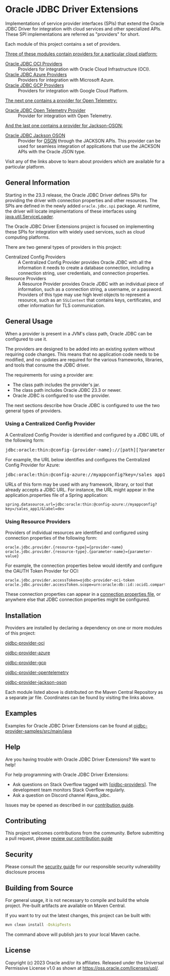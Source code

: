 # Oracle JDBC Driver Extensions

Implementations of service provider interfaces (SPIs) that extend the
Oracle JDBC Driver for integration with cloud services and other specialized
APIs. These SPI implementations are referred as "providers" for short.

Each module of this project contains a set of providers.

<u>Three of these modules contain providers for a particular cloud platform:</u>

<dl>
<dt><a href="ojdbc-provider-oci/README.md">Oracle JDBC OCI Providers</a></dt>
<dd>Providers for integration with Oracle Cloud Infrastructure (OCI).</dd>
<dt><a href="ojdbc-provider-azure/README.md">Oracle JDBC Azure Providers</a></dt>
<dd>Providers for integration with Microsoft Azure.</dd>
<dt><a href="ojdbc-provider-gcp/README.md">Oracle JDBC GCP Providers</a></dt>
<dd>Providers for integration with Google Cloud Platform.</dd>
</dl>
<u>The next one contains a provider for Open Telemetry:</u>
<dl>
<dt><a href="ojdbc-provider-opentelemetry/README.md">Oracle JDBC Open Telemetry Provider</a></dt>
<dd>Provider for integration with Open Telemetry.</dd>
</dl>
<u>And the last one contains a provider for Jackson-OSON:</u>
<dl>
<dt><a href="ojdbc-provider-jackson-oson/README.md">Oracle JDBC Jackson OSON</a></dt>
<dd>Provider for <a href="https://docs.oracle.com/en/database/oracle/oracle-database/23/adjsn/json-in-oracle-database.html#GUID-A8A58B49-13A5-4F42-8EA0-508951DAE0BB">OSON</a> through the JACKSON APIs. 
This provider can be used for seamless integration of applications that use the JACKSON APIs with the Oracle JSON type.</dd>
</dl>
Visit any of the links above to learn about providers which are available for 
a particular platform.

## General Information

Starting in the 23.3 release, the Oracle JDBC Driver defines SPIs for providing
the driver with connection properties and other resources. The SPIs are defined
in the newly added `oracle.jdbc.spi` package. At runtime, the driver will locate
implementations of these interfaces using
[java.util.ServiceLoader](https://docs.oracle.com/javase/8/docs/api/java/util/ServiceLoader.html).

The Oracle JDBC Driver Extensions project is focused on implementing these SPIs
for integration with widely used services, such as cloud computing platforms.

There are two general types of providers in this project:
<dl>
<dt>Centralized Config Providers</dt>
<dd>
A Centralized Config Provider provides Oracle JDBC with all the information it 
needs to create a database connection, including a connection string, user
credentials, and connection properties.
</dd>
<dt>Resource Providers</dt>
<dd>
A Resource Provider provides Oracle JDBC with an individual piece of 
information, such as a connection string, a username, or a password. Providers
of this type may use high level objects to represent a resource, such as an 
<code>SSLContext</code> that contains keys, certificates, and other information 
for TLS communication.
</dd>
</dl>

## General Usage

When a provider is present in a JVM's class path, Oracle JDBC can be configured 
to use it.

The providers are designed to be added into an existing system without requiring 
code changes. This means that no application code needs to be modified, and
no updates are required for the various frameworks, libraries, and tools that 
consume the JDBC driver.

The requirements for using a provider are:
<ul>
<li>The class path includes the provider's jar.</li>
<li>The class path includes Oracle JDBC 23.3 or newer.</li>
<li>Oracle JDBC is configured to use the provider.</li>
</ul>

The next sections describe how Oracle JDBC is configured to use the two general
types of providers.

### Using a Centralized Config Provider

A Centralized Config Provider is identified and configured by a JDBC URL of the
following form:
<pre>
jdbc:oracle:thin:@config-{provider-name}://[path][?parameters]
</pre>
For example, the URL below identifies and configures the Centralized Config Provider for Azure:
<pre>
jdbc:oracle:thin:@config-azure://myappconfig?key=/sales_app1/&label=dev
</pre>

URLs of this form may be used with any framework, library, or tool that already
accepts a JDBC URL. For instance, the URL might appear in the 
application.properties file of a Spring application:

```properties
spring.datasource.url=jdbc:oracle:thin:@config-azure://myappconfig?key=/sales_app1/&label=dev
```

### Using Resource Providers

Providers of individual resources are identified and configured using connection 
properties of the following form:

```
oracle.jdbc.provider.{resource-type}={provider-name}
oracle.jdbc.provider.{resource-type}.{parameter-name}={parameter-value}
```

For example, the connection properties below would identify and configure the 
OAUTH Token Provider for OCI:

```properties
oracle.jdbc.provider.accessToken=ojdbc-provider-oci-token
oracle.jdbc.provider.accessToken.scope=urn:oracle:db::id::ocid1.compartment.oc1..aaaaaaaajx2fpr7szach4vpdsjegvkbjirronlnwkxiivwmp6qfrissxgyia
```

These connection properties can appear in a 
[connection properties file](https://docs.oracle.com/en/database/oracle/oracle-database/23/jajdb/oracle/jdbc/OracleConnection.html#CONNECTION_PROPERTY_CONFIG_FILE),
or anywhere else that JDBC connection properties might be configured.

## Installation

Providers are installed by declaring a dependency on one or more modules of
this project:

[ojdbc-provider-oci](ojdbc-provider-oci/README.md#installation)

[ojdbc-provider-azure](ojdbc-provider-azure/README.md#installation)

[ojdbc-provider-gcp](ojdbc-provider-gcp/README.md#installation)

[ojdbc-provider-opentelemetry](ojdbc-provider-opentelemetry/README.md#installation)

[ojdbc-provider-jackson-oson](ojdbc-provider-jackson-oson/README.md#installation)


Each module listed above is distributed on the Maven Central Repository as a
separate jar file. Coordinates can be found by visiting the links above.

## Examples

Examples for Oracle JDBC Driver Extensions can be found at [ojdbc-provider-samples/src/main/java](./ojdbc-provider-samples/src/main/java)

## Help

Are you having trouble with Oracle JDBC Driver Extensions? We want to help!

For help programming with Oracle JDBC Driver Extensions:

- Ask questions on Stack Overflow tagged with [[ojdbc-providers]](https://stackoverflow.com/tags/ojdbc-providers).
  The development team monitors Stack Overflow regularly.
- Ask a question on Discord channel #java_jdbc.

Issues may be opened as described in our [contribution guide](./CONTRIBUTING.md).

## Contributing

This project welcomes contributions from the community. Before submitting a pull
request, please [review our contribution guide](./CONTRIBUTING.md)

## Security

Please consult the [security guide](./SECURITY.md) for our responsible security 
vulnerability disclosure process

## Building from Source

For general usage, it is not necessary to compile and build the whole project.
Pre-built artifacts are available on Maven Central.

If you want to try out the latest changes, this project can be built with:
```sh
mvn clean install -DskipTests
```
The command above will publish jars to your local Maven cache.

## License

Copyright (c) 2023 Oracle and/or its affiliates. Released under the Universal Permissive License v1.0 as shown at <https://oss.oracle.com/licenses/upl/>.
